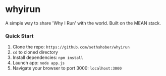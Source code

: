 whyirun
=======

A simple way to share 'Why I Run' with the world. Built on the MEAN stack.


### Quick Start

1. Clone the repo: `https://github.com/sethshober/whyirun`
2. `cd` to cloned directory
3. Install dependencies: `npm install`
4. Launch app: `node app.js`
5. Navigate your browser to port 3000: `localhost:3000`
